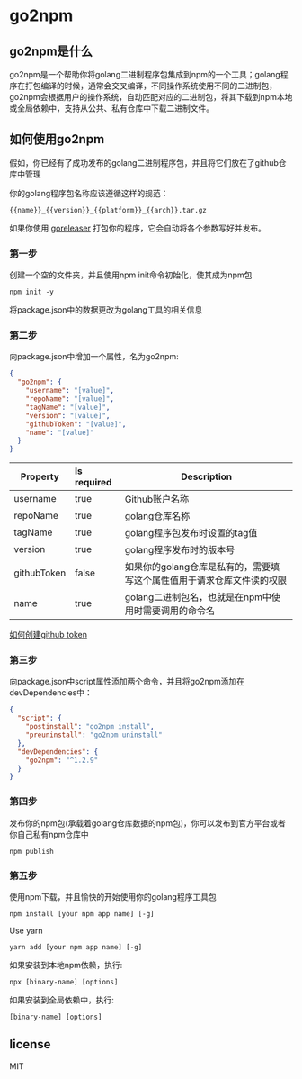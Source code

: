 # go2npm

## go2npm是什么

go2npm是一个帮助你将golang二进制程序包集成到npm的一个工具；golang程序在打包编译的时候，通常会交叉编译，不同操作系统使用不同的二进制包，go2npm会根据用户的操作系统，自动匹配对应的二进制包，将其下载到npm本地或全局依赖中，支持从公共、私有仓库中下载二进制文件。

## 如何使用go2npm

假如，你已经有了成功发布的golang二进制程序包，并且将它们放在了github仓库中管理

你的golang程序包名称应该遵循这样的规范：
```text
{{name}}_{{version}}_{{platform}}_{{arch}}.tar.gz
```

如果你使用 [goreleaser](https://github.com/goreleaser) 打包你的程序，它会自动将各个参数写好并发布。

### 第一步

创建一个空的文件夹，并且使用npm init命令初始化，使其成为npm包

```shell
npm init -y
```
将package.json中的数据更改为golang工具的相关信息

### 第二步

向package.json中增加一个属性，名为go2npm:
```json
{
  "go2npm": {
    "username": "[value]",
    "repoName": "[value]",
    "tagName": "[value]",
    "version": "[value]",
    "githubToken": "[value]",
    "name": "[value]"
  }
}
```

| Property    | Is required | Description                                                  |
| ----------- | :---------- | ------------------------------------------------------------ |
| username    | true        | Github账户名称                                                 |
| repoName    | true        | golang仓库名称                                                 |
| tagName     | true        | golang程序包发布时设置的tag值                                    |
| version     | true        | golang程序发布时的版本号       |
| githubToken | false       | 如果你的golang仓库是私有的，需要填写这个属性值用于请求仓库文件读的权限      |
| name        | true        | golang二进制包名，也就是在npm中使用时需要调用的命令名            |

[如何创建github token](https://docs.github.com/en/authentication/keeping-your-account-and-data-secure/creating-a-personal-access-token)

### 第三步

向package.json中script属性添加两个命令，并且将go2npm添加在devDependencies中：
```json
{
  "script": {
    "postinstall": "go2npm install",
    "preuninstall": "go2npm uninstall"
  },
  "devDependencies": {
    "go2npm": "^1.2.9"
  }
}
```

### 第四步

发布你的npm包(承载着golang仓库数据的npm包)，你可以发布到官方平台或者你自己私有npm仓库中

```shell
npm publish
```

### 第五步

使用npm下载，并且愉快的开始使用你的golang程序工具包

```shell
npm install [your npm app name] [-g]
```

Use yarn

```shell
yarn add [your npm app name] [-g]
```

如果安装到本地npm依赖，执行:
```shell
npx [binary-name] [options]
```

如果安装到全局依赖中，执行:
```shell
[binary-name] [options]
```

## license
MIT